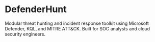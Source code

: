 # DefenderHunt
Modular threat hunting and incident response toolkit using Microsoft Defender, KQL, and MITRE ATT&amp;CK. Built for SOC analysts and cloud security engineers.
